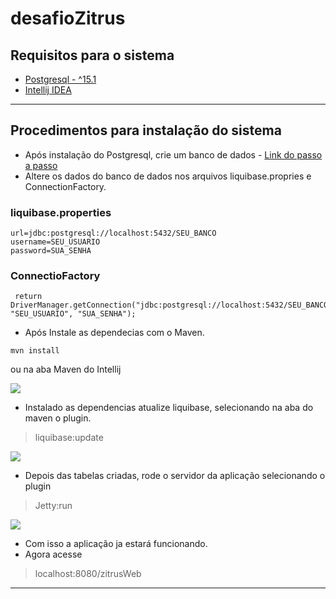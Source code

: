 # desafioZitrus
## Requisitos para o sistema

* <a href="https://www.enterprisedb.com/downloads/postgres-postgresql-downloads">Postgresql - ^15.1</a>
* <a href="https://www.jetbrains.com/pt-br/idea/download">Intellij IDEA </a>

**************************

## Procedimentos para instalação do sistema

* Após instalação do Postgresql, crie um banco de dados - <a href="https://hcode.com.br/blog/o-que-e-o-postgresql-instalando-e-criando-primeiro-banco-de-dados">Link do passo a passo</a>
* Altere os dados do banco de dados nos arquivos liquibase.propries e ConnectionFactory.

### liquibase.properties
````
url=jdbc:postgresql://localhost:5432/SEU_BANCO
username=SEU_USUARIO
password=SUA_SENHA
````
### ConnectioFactory
````
 return DriverManager.getConnection("jdbc:postgresql://localhost:5432/SEU_BANCO", "SEU_USUARIO", "SUA_SENHA");
````

* Após Instale as dependecias com o Maven.

````mvn install````

ou na aba Maven do Intellij

<img src="https://media.discordapp.net/attachments/897996889495076938/1050632756461326397/image.png"/>

* Instalado as dependencias atualize liquibase, selecionando na aba do maven o plugin.
>liquibase:update

<img src="https://cdn.discordapp.com/attachments/897996889495076938/1050633518583119992/image.png"/>

* Depois das tabelas criadas, rode o servidor da aplicação selecionando o plugin 
> Jetty:run

<img src="https://cdn.discordapp.com/attachments/897996889495076938/1050634344642904134/image.png"/>

* Com isso a aplicação ja estará funcionando.
* Agora acesse
>localhost:8080/zitrusWeb

*****************************************

